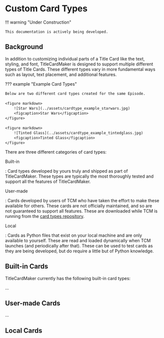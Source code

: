 # Custom Card Types

!!! warning "Under Construction"

    This documentation is actively being developed.

## Background

In addition to customizing individual parts of a Title Card like the text,
styling, and font, TitleCardMaker is designed to support multiple different
types of Title Cards. These different types vary in more fundamental ways such
as layout, text placement, and additional features.

??? example "Example Card Types"

    Below are two different card types created for the same Episode.

    <figure markdown>
        ![Star Wars](../assets/cardtype_example_starwars.jpg)
        <figcaption>Star Wars</figcaption>
    </figure>

    <figure markdown>
        ![Tinted Glass](../assets/cardtype_example_tintedglass.jpg)
        <figcaption>Tinted Glass</figcaption>
    </figure>

There are three different categories of card types:

Built-in

:   Card types developed by yours truly and shipped as part of TitleCardMaker.
    These types are typically the most thoroughly tested and support all the
    features of TitleCardMaker.

User-made

:   Cards developed by users of TCM who have taken the effort to make these
    available for others. These cards are not officially maintained, and so are
    not guaranteed to support all features. These are downloaded while TCM is
    running from the
    [card types repository](https://github.com/CollinHeist/TitleCardMaker-CardTypes).

Local

:   Cards as Python files that exist on your local machine and are only
    available to yourself. These are read and loaded dynamically when TCM
    launches (and periodically after that). These can be used to test cards as
    they are being developed, but do require a little but of Python knowledge.

## Built-in Cards

TitleCardMaker currently has the following built-in card types:

...

## User-made Cards

...

## Local Cards